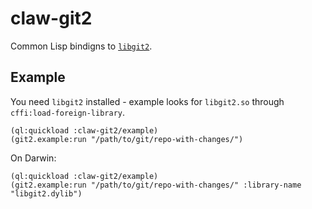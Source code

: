 # claw-git2

Common Lisp bindigns to [`libgit2`](https://github.com/libgit2/libgit2).


## Example
You need `libgit2` installed - example looks for `libgit2.so` through `cffi:load-foreign-library`.

```common-lisp
(ql:quickload :claw-git2/example)
(git2.example:run "/path/to/git/repo-with-changes/")
```

On Darwin:
```common-lisp
(ql:quickload :claw-git2/example)
(git2.example:run "/path/to/git/repo-with-changes/" :library-name "libgit2.dylib")
```
